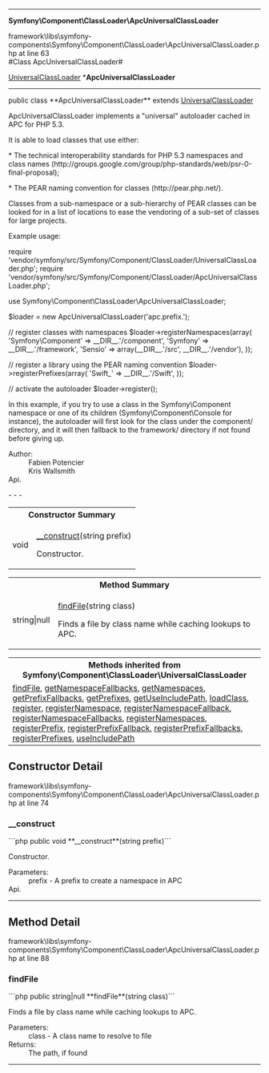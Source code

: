 - - -

**Symfony\Component\ClassLoader\ApcUniversalClassLoader**
<div class="location">framework\libs\symfony-components\Symfony\Component\ClassLoader\ApcUniversalClassLoader.php at line 63</div>
#Class ApcUniversalClassLoader#

<a href="https://github.com/JeyDotC/Hirudo-docs/blob/master/symfony/component/classloader/universalclassloader.html">UniversalClassLoader</a>
    ***ApcUniversalClassLoader**


- - -

<p class="signature">public  class **ApcUniversalClassLoader**
extends <a href="https://github.com/JeyDotC/Hirudo-docs/blob/master/symfony/component/classloader/universalclassloader.html">UniversalClassLoader</a>

</p>

<div class="comment" id="overview_description"><p>ApcUniversalClassLoader implements a "universal" autoloader cached in APC for PHP 5.3.</p><p>It is able to load classes that use either:</p><p>* The technical interoperability standards for PHP 5.3 namespaces and
class names (http://groups.google.com/group/php-standards/web/psr-0-final-proposal);</p><p>* The PEAR naming convention for classes (http://pear.php.net/).</p><p>Classes from a sub-namespace or a sub-hierarchy of PEAR classes can be
looked for in a list of locations to ease the vendoring of a sub-set of
classes for large projects.</p><p>Example usage:</p><p>require 'vendor/symfony/src/Symfony/Component/ClassLoader/UniversalClassLoader.php';
require 'vendor/symfony/src/Symfony/Component/ClassLoader/ApcUniversalClassLoader.php';</p><p>use Symfony\Component\ClassLoader\ApcUniversalClassLoader;</p><p>$loader = new ApcUniversalClassLoader('apc.prefix.');</p><p>// register classes with namespaces
$loader->registerNamespaces(array(
'Symfony\Component' => __DIR__.'/component',
'Symfony'           => __DIR__.'/framework',
'Sensio'            => array(__DIR__.'/src', __DIR__.'/vendor'),
));</p><p>// register a library using the PEAR naming convention
$loader->registerPrefixes(array(
'Swift_' => __DIR__.'/Swift',
));</p><p>// activate the autoloader
$loader->register();</p><p>In this example, if you try to use a class in the Symfony\Component
namespace or one of its children (Symfony\Component\Console for instance),
the autoloader will first look for the class under the component/
directory, and it will then fallback to the framework/ directory if not
found before giving up.</p></div>

<dl>
<dt>Author:</dt>
<dd>Fabien Potencier <fabien@symfony.com></dd>
<dd>Kris Wallsmith <kris@symfony.com></dd>
<dt>Api.</dt>
</dl>
- - -

<table id="summary_constructor">
<tr><th colspan="2">Constructor Summary</th></tr>
<tr>
<td class="type"> void</td>
<td class="description"><p class="name"><a href="#__construct">__construct</a>(string prefix)</p><p class="description">Constructor.</p></td>
</tr>
</table>

<table id="summary_method">
<tr><th colspan="2">Method Summary</th></tr>
<tr>
<td class="type"> string|null</td>
<td class="description"><p class="name"><a href="#findFile">findFile</a>(string class)</p><p class="description">Finds a file by class name while caching lookups to APC.</p></td>
</tr>
</table>

<table class="inherit">
<tr><th colspan="2">Methods inherited from Symfony\Component\ClassLoader\UniversalClassLoader</th></tr>
<tr><td><a href="https://github.com/JeyDotC/Hirudo-docs/blob/master/symfony/component/classloader/universalclassloader.html#findFile()">findFile</a>, <a href="https://github.com/JeyDotC/Hirudo-docs/blob/master/symfony/component/classloader/universalclassloader.html#getNamespaceFallbacks()">getNamespaceFallbacks</a>, <a href="https://github.com/JeyDotC/Hirudo-docs/blob/master/symfony/component/classloader/universalclassloader.html#getNamespaces()">getNamespaces</a>, <a href="https://github.com/JeyDotC/Hirudo-docs/blob/master/symfony/component/classloader/universalclassloader.html#getPrefixFallbacks()">getPrefixFallbacks</a>, <a href="https://github.com/JeyDotC/Hirudo-docs/blob/master/symfony/component/classloader/universalclassloader.html#getPrefixes()">getPrefixes</a>, <a href="https://github.com/JeyDotC/Hirudo-docs/blob/master/symfony/component/classloader/universalclassloader.html#getUseIncludePath()">getUseIncludePath</a>, <a href="https://github.com/JeyDotC/Hirudo-docs/blob/master/symfony/component/classloader/universalclassloader.html#loadClass()">loadClass</a>, <a href="https://github.com/JeyDotC/Hirudo-docs/blob/master/symfony/component/classloader/universalclassloader.html#register()">register</a>, <a href="https://github.com/JeyDotC/Hirudo-docs/blob/master/symfony/component/classloader/universalclassloader.html#registerNamespace()">registerNamespace</a>, <a href="https://github.com/JeyDotC/Hirudo-docs/blob/master/symfony/component/classloader/universalclassloader.html#registerNamespaceFallback()">registerNamespaceFallback</a>, <a href="https://github.com/JeyDotC/Hirudo-docs/blob/master/symfony/component/classloader/universalclassloader.html#registerNamespaceFallbacks()">registerNamespaceFallbacks</a>, <a href="https://github.com/JeyDotC/Hirudo-docs/blob/master/symfony/component/classloader/universalclassloader.html#registerNamespaces()">registerNamespaces</a>, <a href="https://github.com/JeyDotC/Hirudo-docs/blob/master/symfony/component/classloader/universalclassloader.html#registerPrefix()">registerPrefix</a>, <a href="https://github.com/JeyDotC/Hirudo-docs/blob/master/symfony/component/classloader/universalclassloader.html#registerPrefixFallback()">registerPrefixFallback</a>, <a href="https://github.com/JeyDotC/Hirudo-docs/blob/master/symfony/component/classloader/universalclassloader.html#registerPrefixFallbacks()">registerPrefixFallbacks</a>, <a href="https://github.com/JeyDotC/Hirudo-docs/blob/master/symfony/component/classloader/universalclassloader.html#registerPrefixes()">registerPrefixes</a>, <a href="https://github.com/JeyDotC/Hirudo-docs/blob/master/symfony/component/classloader/universalclassloader.html#useIncludePath()">useIncludePath</a></td></tr></table>

<h2 id="detail_method">Constructor Detail</h2>
<div class="location">framework\libs\symfony-components\Symfony\Component\ClassLoader\ApcUniversalClassLoader.php at line 74</div>
<h3 id="__construct()">__construct</h3>
```php
public  void **__construct**(string prefix)```
<div class="details">
<p>Constructor.</p><dl>
<dt>Parameters:</dt>
<dd>prefix - A prefix to create a namespace in APC</dd>
<dt>Api.</dt>
</dl>
</div>

- - -

<h2 id="detail_method">Method Detail</h2>
<div class="location">framework\libs\symfony-components\Symfony\Component\ClassLoader\ApcUniversalClassLoader.php at line 88</div>
<h3 id="findFile()">findFile</h3>
```php
public  string|null **findFile**(string class)```
<div class="details">
<p>Finds a file by class name while caching lookups to APC.</p><dl>
<dt>Parameters:</dt>
<dd>class - A class name to resolve to file</dd>
<dt>Returns:</dt>
<dd>The path, if found</dd>
</dl>
</div>

- - -


